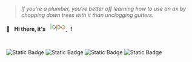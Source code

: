 > _If you're a plumber, you're better off learning how to use an ax by chopping down trees with it than unclogging
gutters._

<p>
<span>👋</span>
&nbsp;
<b>Hi there, it's</b>
&nbsp;
<a href="https://github.com/lopo12123">
<img style="display: inline-block;" src="./lopo_animate.svg" height="20" alt="lopo"/>
</a>
&nbsp;
<b>!</b>
</p>

<br/>

![Static Badge](https://img.shields.io/badge/Javascript-yellow?logo=nodedotjs&logoColor=fff&labelColor=777)
![Static Badge](https://img.shields.io/badge/Rust-orange?logo=rust&logoColor=fff&labelColor=777)
![Static Badge](https://img.shields.io/badge/Flutter-blue?logo=flutter&logoColor=fff&labelColor=777)
![Static Badge](https://img.shields.io/badge/Dart-blue?logo=dart&logoColor=fff&labelColor=777)

<img style="height: 135px;" src="https://github-readme-stats.vercel.app/api/top-langs/?username=lopo12123&hide_border=true&hide_title=true&layout=compact" alt="">
